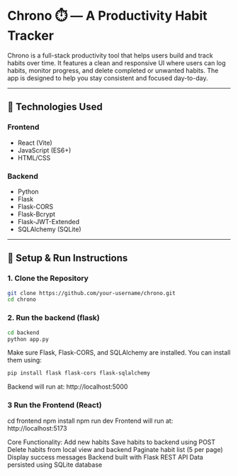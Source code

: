 # Chrono ⏱️ — A Productivity Habit Tracker

Chrono is a full-stack productivity tool that helps users build and track habits over time. It features a clean and responsive UI where users can log habits, monitor progress, and delete completed or unwanted habits. The app is designed to help you stay consistent and focused day-to-day.

---

## 🔧 Technologies Used

### Frontend
- React (Vite)
- JavaScript (ES6+)
- HTML/CSS

### Backend
- Python
- Flask
- Flask-CORS
- Flask-Bcrypt
- Flask-JWT-Extended
- SQLAlchemy (SQLite)

---

## 🚀 Setup & Run Instructions

### 1. Clone the Repository

```bash
git clone https://github.com/your-username/chrono.git
cd chrono
```
### 2. Run the backend (flask)
```bash
cd backend
python app.py
```
Make sure Flask, Flask-CORS, and SQLAlchemy are installed.
You can install them using:
```bash
pip install flask flask-cors flask-sqlalchemy
```
Backend will run at: http://localhost:5000


### 3 Run the Frontend (React)
cd frontend
npm install
npm run dev
Frontend will run at: http://localhost:5173

Core Functionality:
Add new habits
Save habits to backend using POST
Delete habits from local view and backend
Paginate habit list (5 per page)
Display success messages
Backend built with Flask REST API
Data persisted using SQLite database

